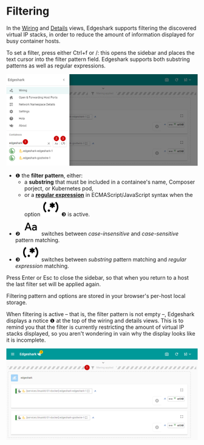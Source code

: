 # Filtering

In the [Wiring](wiring) and [Details](details) views, Edgeshark supports
filtering the discovered virtual IP stacks, in order to reduce the amount of
information displayed for busy container hosts.

To set a filter, press either <span class="key">Ctrl</span>+<span
class="key">f</span> or <span class="key">/</span>: this opens the sidebar and
places the text cursor into the filter pattern field. Edgeshark supports both
substring patterns as well as regular expressions.

![filtering](_images/filtering.png ':class=scrshot')

- ❶ the **filter pattern**, either:
  - a **substring** that must be included in a containee's name, Composer
    porject, or Kubernetes pod,
  - or a [**regular expression**](https://regex101.com/) in
    ECMAScript/JavaScript syntax when the option
    ![regexp](_media/icons/Regexp.svg ':class=mdicon :no-zoom') ❸ is active.
- ❷ ![regexp](_media/icons/Case.svg ':class=mdicon :no-zoom') switches
    between _case-insensitive_ and _case-sensitive_ pattern matching.
- ❸ ![regexp](_media/icons/Regexp.svg ':class=mdicon :no-zoom') switches between
  _substring_ pattern matching and _regular expression_ matching.

Press <span class="key">Enter</span> or <span class="key">Esc</span> to close
the sidebar, so that when you return to a host the last filter set will be
applied again.

Filtering pattern and options are stored in your browser's per-host local
storage.

When filtering is active – that is, the filter pattern is not empty –, Edgeshark
displays a notice ❶ at the top of the wiring and details views. This is to
remind you that the filter is currently restricting the amount of virtual IP
stacks displayed, so you aren't wondering in vain why the display looks like it
is incomplete. 

![filtering notice](_images/filtering-notice.png ':class=scrshot')
